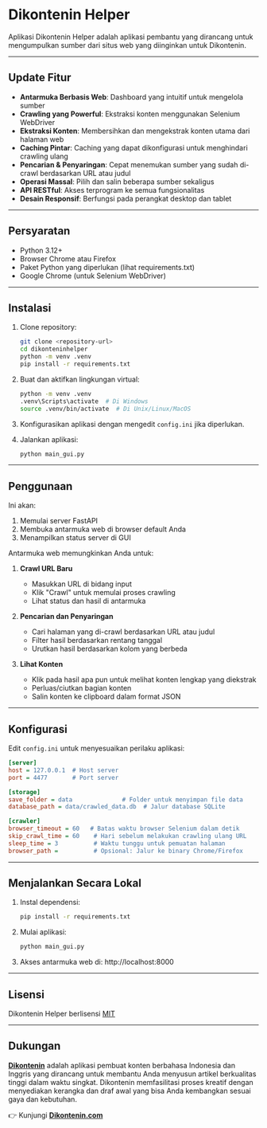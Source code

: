 # Dikontenin Helper

Aplikasi Dikontenin Helper adalah aplikasi pembantu yang dirancang untuk mengumpulkan sumber dari situs web yang diinginkan untuk Dikontenin.

---

## Update Fitur

- **Antarmuka Berbasis Web**: Dashboard yang intuitif untuk mengelola sumber
- **Crawling yang Powerful**: Ekstraksi konten menggunakan Selenium WebDriver
- **Ekstraksi Konten**: Membersihkan dan mengekstrak konten utama dari halaman web
- **Caching Pintar**: Caching yang dapat dikonfigurasi untuk menghindari crawling ulang
- **Pencarian & Penyaringan**: Cepat menemukan sumber yang sudah di-crawl berdasarkan URL atau judul
- **Operasi Massal**: Pilih dan salin beberapa sumber sekaligus
- **API RESTful**: Akses terprogram ke semua fungsionalitas
- **Desain Responsif**: Berfungsi pada perangkat desktop dan tablet

---

## Persyaratan

- Python 3.12+
- Browser Chrome atau Firefox
- Paket Python yang diperlukan (lihat requirements.txt)
- Google Chrome (untuk Selenium WebDriver)

---

## Instalasi

1. Clone repository:
   ```bash
   git clone <repository-url>
   cd dikonteninhelper
   python -m venv .venv
   pip install -r requirements.txt
   ```

2. Buat dan aktifkan lingkungan virtual:
   ```bash
   python -m venv .venv
   .venv\Scripts\activate  # Di Windows
   source .venv/bin/activate  # Di Unix/Linux/MacOS
   ```

3. Konfigurasikan aplikasi dengan mengedit `config.ini` jika diperlukan.

4. Jalankan aplikasi:
   ```bash
   python main_gui.py
   ```

---

## Penggunaan

Ini akan:
1. Memulai server FastAPI
2. Membuka antarmuka web di browser default Anda
3. Menampilkan status server di GUI

Antarmuka web memungkinkan Anda untuk:

1. **Crawl URL Baru**
   - Masukkan URL di bidang input
   - Klik "Crawl" untuk memulai proses crawling
   - Lihat status dan hasil di antarmuka

2. **Pencarian dan Penyaringan**
   - Cari halaman yang di-crawl berdasarkan URL atau judul
   - Filter hasil berdasarkan rentang tanggal
   - Urutkan hasil berdasarkan kolom yang berbeda

3. **Lihat Konten**
   - Klik pada hasil apa pun untuk melihat konten lengkap yang diekstrak
   - Perluas/ciutkan bagian konten
   - Salin konten ke clipboard dalam format JSON

---

## Konfigurasi

Edit `config.ini` untuk menyesuaikan perilaku aplikasi:

```ini
[server]
host = 127.0.0.1  # Host server
port = 4477       # Port server

[storage]
save_folder = data              # Folder untuk menyimpan file data
database_path = data/crawled_data.db  # Jalur database SQLite

[crawler]
browser_timeout = 60   # Batas waktu browser Selenium dalam detik
skip_crawl_time = 60    # Hari sebelum melakukan crawling ulang URL
sleep_time = 3          # Waktu tunggu untuk pemuatan halaman
browser_path =          # Opsional: Jalur ke binary Chrome/Firefox
```

---

## Menjalankan Secara Lokal

1. Instal dependensi:
   ```bash
   pip install -r requirements.txt
   ```

2. Mulai aplikasi:
   ```bash
   python main_gui.py
   ```

3. Akses antarmuka web di: http://localhost:8000

---

## Lisensi

Dikontenin Helper berlisensi  [MIT](https://opensource.org/license/mit)

---

## Dukungan

**[Dikontenin](https://dikontenin.com)** adalah aplikasi pembuat konten berbahasa Indonesia dan Inggris yang dirancang untuk membantu Anda menyusun artikel berkualitas tinggi dalam waktu singkat. Dikontenin memfasilitasi proses kreatif dengan menyediakan kerangka dan draf awal yang bisa Anda kembangkan sesuai gaya dan kebutuhan.

👉 Kunjungi [**Dikontenin.com**](https://dikontenin.com)